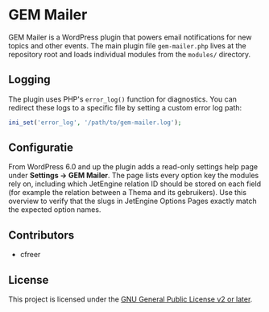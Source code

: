 # GEM Mailer

GEM Mailer is a WordPress plugin that powers email notifications for new topics and other events. The main plugin file `gem-mailer.php` lives at the repository root and loads individual modules from the `modules/` directory.

## Logging

The plugin uses PHP's `error_log()` function for diagnostics. You can redirect these logs to a specific file by setting a custom error log path:

```php
ini_set('error_log', '/path/to/gem-mailer.log');
```

## Configuratie

From WordPress 6.0 and up the plugin adds a read-only settings help page under **Settings → GEM Mailer**. The page lists every option key the modules rely on, including which JetEngine relation ID should be stored on each field (for example the relation between a Thema and its gebruikers). Use this overview to verify that the slugs in JetEngine Options Pages exactly match the expected option names.

## Contributors

- cfreer

## License

This project is licensed under the [GNU General Public License v2 or later](LICENSE).
